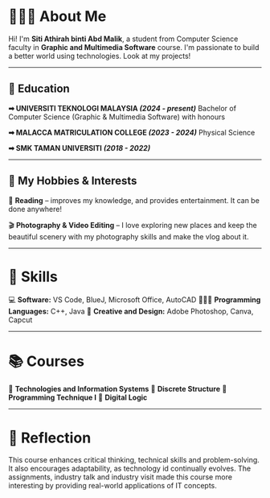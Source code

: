 # 🙆🏻‍♀️ About Me
 
Hi! I'm **Siti Athirah binti Abd Malik**, a student from Computer Science faculty in **Graphic and Multimedia Software** course. I'm passionate to build a better world using technologies. Look at my projects!  

---

## 🏫 Education 

**➡ UNIVERSITI TEKNOLOGI MALAYSIA *(2024 - present)*** 
Bachelor of Computer Science (Graphic & Multimedia Software) with honours

**➡ MALACCA MATRICULATION COLLEGE *(2023 - 2024)***
Physical Science

**➡ SMK TAMAN UNIVERSITI *(2018 - 2022)***

---

## 🎨 My Hobbies & Interests  

🔖 **Reading** – improves my knowledge, and provides entertainment. It can be done anywhere! 

🎬 **Photography & Video Editing** – I love exploring new places and keep the beautiful scenery with my photography skills and make the vlog about it.

---

# 🎯 Skills

💻 **Software:** VS Code, BlueJ, Microsoft Office, AutoCAD
👨🏻‍💻 **Programming Languages:** C++, Java
🎨 **Creative and Design:** Adobe Photoshop, Canva, Capcut

---

# 📚 Courses 

📌 **Technologies and Information Systems**
📌 **Discrete Structure**
📌 **Programming Technique I**
📌 **Digital Logic**

---

# 📝 Reflection

This course enhances critical thinking, technical skills and problem-solving. It also encourages adaptability, as technology id continually evolves. The assignments, industry talk and industry visit made this course more interesting by providing real-world applications of IT concepts.

